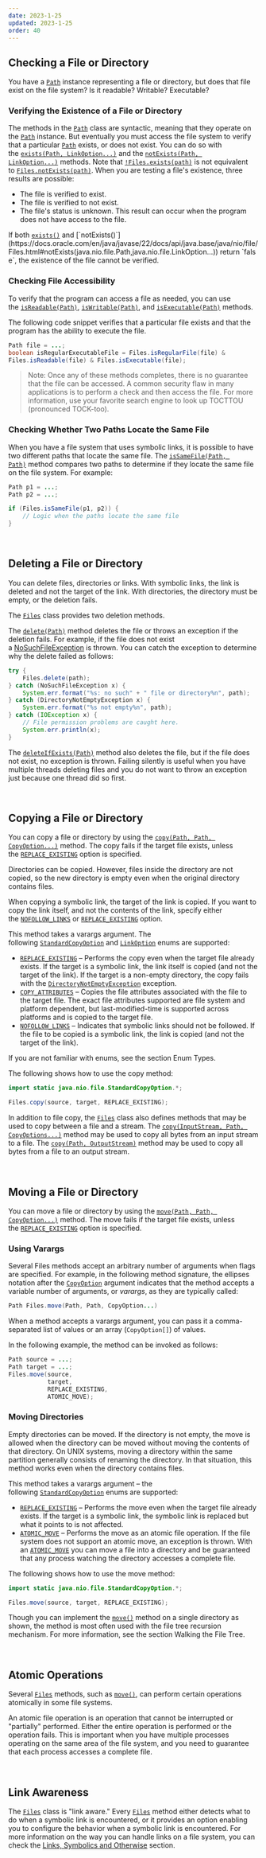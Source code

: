 ```yaml
---
date: 2023-1-25
updated: 2023-1-25
order: 40
---
```

## Checking a File or Directory

You have a [`Path`](https://docs.oracle.com/en/java/javase/22/docs/api/java.base/java/nio/file/Path.html) instance representing a file or directory, but does that file exist on the file system? Is it readable? Writable? Executable?

### Verifying the Existence of a File or Directory

The methods in the [`Path`](https://docs.oracle.com/en/java/javase/22/docs/api/java.base/java/nio/file/Path.html) class are syntactic, meaning that they operate on the [`Path`](https://docs.oracle.com/en/java/javase/22/docs/api/java.base/java/nio/file/Path.html) instance. But eventually you must access the file system to verify that a particular [`Path`](https://docs.oracle.com/en/java/javase/22/docs/api/java.base/java/nio/file/Path.html) exists, or does not exist. You can do so with the [`exists(Path, LinkOption...)`](https://docs.oracle.com/en/java/javase/22/docs/api/java.base/java/nio/file/Files.html#exists(java.nio.file.Path,java.nio.file.LinkOption...)) and the [`notExists(Path, LinkOption...)`](https://docs.oracle.com/en/java/javase/22/docs/api/java.base/java/nio/file/Files.html#notExists(java.nio.file.Path,java.nio.file.LinkOption...)) methods. Note that [`!Files.exists(path)`](https://docs.oracle.com/en/java/javase/22/docs/api/java.base/java/nio/file/Files.html#exists(java.nio.file.Path,java.nio.file.LinkOption...)) is not equivalent to [`Files.notExists(path)`](https://docs.oracle.com/en/java/javase/22/docs/api/java.base/java/nio/file/Files.html#notExists(java.nio.file.Path,java.nio.file.LinkOption...)). When you are testing a file's existence, three results are possible:

- The file is verified to exist.
- The file is verified to not exist.
- The file's status is unknown. This result can occur when the program does not have access to the file.

If both [`exists()`](https://docs.oracle.com/en/java/javase/22/docs/api/java.base/java/nio/file/Files.html#exists(java.nio.file.Path,java.nio.file.LinkOption...)) and [`notExists()`](https://docs.oracle.com/en/java/javase/22/docs/api/java.base/java/nio/file/Files.html#notExists(java.nio.file.Path,java.nio.file.LinkOption...)) return `false`, the existence of the file cannot be verified.

### Checking File Accessibility

To verify that the program can access a file as needed, you can use the [`isReadable(Path)`](https://docs.oracle.com/en/java/javase/22/docs/api/java.base/java/nio/file/Files.html#isReadable()), [`isWritable(Path)`](https://docs.oracle.com/en/java/javase/22/docs/api/java.base/java/nio/file/Files.html#isWritable()), and [`isExecutable(Path)`](https://docs.oracle.com/en/java/javase/22/docs/api/java.base/java/nio/file/Files.html#isExecutable()) methods.

The following code snippet verifies that a particular file exists and that the program has the ability to execute the file.

```java
Path file = ...;
boolean isRegularExecutableFile = Files.isRegularFile(file) &
Files.isReadable(file) & Files.isExecutable(file);
```

> Note: Once any of these methods completes, there is no guarantee that the file can be accessed. A common security flaw in many applications is to perform a check and then access the file. For more information, use your favorite search engine to look up TOCTTOU (pronounced TOCK-too).

### Checking Whether Two Paths Locate the Same File

When you have a file system that uses symbolic links, it is possible to have two different paths that locate the same file. The [`isSameFile(Path, Path)`](https://docs.oracle.com/en/java/javase/22/docs/api/java.base/java/nio/file/Files.html#isSameFile(java.nio.file.Path,java.nio.file.Path)) method compares two paths to determine if they locate the same file on the file system. For example:

```java
Path p1 = ...;
Path p2 = ...;

if (Files.isSameFile(p1, p2)) {
    // Logic when the paths locate the same file
}
```

 

## Deleting a File or Directory

You can delete files, directories or links. With symbolic links, the link is deleted and not the target of the link. With directories, the directory must be empty, or the deletion fails.

The [`Files`](https://docs.oracle.com/en/java/javase/22/docs/api/java.base/java/nio/file/Files.html) class provides two deletion methods.

The [`delete(Path)`](https://docs.oracle.com/en/java/javase/22/docs/api/java.base/java/nio/file/Files.html#delete(java.nio.file.Path)) method deletes the file or throws an exception if the deletion fails. For example, if the file does not exist a [NoSuchFileException](https://docs.oracle.com/en/java/javase/22/docs/api/java.base/java/nio/file/NoSuchFileException.html) is thrown. You can catch the exception to determine why the delete failed as follows:

```java
try {
    Files.delete(path);
} catch (NoSuchFileException x) {
    System.err.format("%s: no such" + " file or directory%n", path);
} catch (DirectoryNotEmptyException x) {
    System.err.format("%s not empty%n", path);
} catch (IOException x) {
    // File permission problems are caught here.
    System.err.println(x);
}
```

The [`deleteIfExists(Path)`](https://docs.oracle.com/en/java/javase/22/docs/api/java.base/java/nio/file/Files.html#delete(java.nio.file.Path)) method also deletes the file, but if the file does not exist, no exception is thrown. Failing silently is useful when you have multiple threads deleting files and you do not want to throw an exception just because one thread did so first.

 

## Copying a File or Directory

You can copy a file or directory by using the [`copy(Path, Path, CopyOption...)`](https://docs.oracle.com/en/java/javase/22/docs/api/java.base/java/nio/file/Files.html#copy(java.nio.file.Path,java.nio.file.Path,java.nio.file.CopyOption...)) method. The copy fails if the target file exists, unless the [`REPLACE_EXISTING`](https://docs.oracle.com/en/java/javase/22/docs/api/java.base/java/nio/file/StandardCopyOption.html#REPLACE_EXISTING) option is specified.

Directories can be copied. However, files inside the directory are not copied, so the new directory is empty even when the original directory contains files.

When copying a symbolic link, the target of the link is copied. If you want to copy the link itself, and not the contents of the link, specify either the [`NOFOLLOW_LINKS`](https://docs.oracle.com/en/java/javase/22/docs/api/java.base/java/nio/file/LinkOption.html#NOFOLLOW_LINKS) or [`REPLACE_EXISTING`](https://docs.oracle.com/en/java/javase/22/docs/api/java.base/java/nio/file/StandardCopyOption.html#REPLACE_EXISTING) option.

This method takes a varargs argument. The following [`StandardCopyOption`](https://docs.oracle.com/en/java/javase/22/docs/api/java.base/java/nio/file/StandardCopyOption.html) and [`LinkOption`](https://docs.oracle.com/en/java/javase/22/docs/api/java.base/java/nio/file/LinkOption.html) enums are supported:

- [`REPLACE_EXISTING`](https://docs.oracle.com/en/java/javase/22/docs/api/java.base/java/nio/file/StandardCopyOption.html#REPLACE_EXISTING) – Performs the copy even when the target file already exists. If the target is a symbolic link, the link itself is copied (and not the target of the link). If the target is a non-empty directory, the copy fails with the [`DirectoryNotEmptyException`](https://docs.oracle.com/en/java/javase/22/docs/api/java.base/java/nio/file/DirectoryNotEmptyException.html) exception.
- [`COPY_ATTRIBUTES`](https://docs.oracle.com/en/java/javase/22/docs/api/java.base/java/nio/file/StandardCopyOption.html#COPY_ATTRIBUTES) – Copies the file attributes associated with the file to the target file. The exact file attributes supported are file system and platform dependent, but last-modified-time is supported across platforms and is copied to the target file.
- [`NOFOLLOW_LINKS`](https://docs.oracle.com/en/java/javase/22/docs/api/java.base/java/nio/file/LinkOption.html#NOFOLLOW_LINKS) – Indicates that symbolic links should not be followed. If the file to be copied is a symbolic link, the link is copied (and not the target of the link).

If you are not familiar with enums, see the section Enum Types.

The following shows how to use the copy method:

```java
import static java.nio.file.StandardCopyOption.*;

Files.copy(source, target, REPLACE_EXISTING);
```

In addition to file copy, the [`Files`](https://docs.oracle.com/en/java/javase/22/docs/api/java.base/java/nio/file/Files.html) class also defines methods that may be used to copy between a file and a stream. The [`copy(InputStream, Path, CopyOptions...)`](https://docs.oracle.com/en/java/javase/22/docs/api/java.base/java/nio/file/Files.html#copy(java.nio.file.Path,java.io.OutputStream)) method may be used to copy all bytes from an input stream to a file. The [`copy(Path, OutputStream)`](https://docs.oracle.com/en/java/javase/22/docs/api/java.base/java/nio/file/Files.html#copy(java.nio.file.Path,java.io.OutputStream)) method may be used to copy all bytes from a file to an output stream.

 

## Moving a File or Directory

You can move a file or directory by using the [`move(Path, Path, CopyOption...)`](https://docs.oracle.com/en/java/javase/22/docs/api/java.base/java/nio/file/Files.html#move(java.nio.file.Path,java.nio.file.Path,java.nio.file.CopyOption...)) method. The move fails if the target file exists, unless the [`REPLACE_EXISTING`](https://docs.oracle.com/en/java/javase/22/docs/api/java.base/java/nio/file/StandardCopyOption.html#REPLACE_EXISTING) option is specified.

### Using Varargs

Several Files methods accept an arbitrary number of arguments when flags are specified. For example, in the following method signature, the ellipses notation after the [`CopyOption`](https://docs.oracle.com/en/java/javase/22/docs/api/java.base/java/nio/file/CopyOption.html) argument indicates that the method accepts a variable number of arguments, or _varargs_, as they are typically called:

```java
Path Files.move(Path, Path, CopyOption...)
```

When a method accepts a varargs argument, you can pass it a comma-separated list of values or an array (`CopyOption[]`) of values.

In the following example, the method can be invoked as follows:

```java
Path source = ...;
Path target = ...;
Files.move(source,
           target,
           REPLACE_EXISTING,
           ATOMIC_MOVE);
```

### Moving Directories

Empty directories can be moved. If the directory is not empty, the move is allowed when the directory can be moved without moving the contents of that directory. On UNIX systems, moving a directory within the same partition generally consists of renaming the directory. In that situation, this method works even when the directory contains files.

This method takes a varargs argument – the following [`StandardCopyOption`](https://docs.oracle.com/en/java/javase/22/docs/api/java.base/java/nio/file/StandardCopyOption.html) enums are supported:

- [`REPLACE_EXISTING`](https://docs.oracle.com/en/java/javase/22/docs/api/java.base/java/nio/file/StandardCopyOption.html#REPLACE_EXISTING) – Performs the move even when the target file already exists. If the target is a symbolic link, the symbolic link is replaced but what it points to is not affected.
- [`ATOMIC_MOVE`](https://docs.oracle.com/en/java/javase/22/docs/api/java.base/java/nio/file/StandardCopyOption.html#ATOMIC_MOVE) – Performs the move as an atomic file operation. If the file system does not support an atomic move, an exception is thrown. With an [`ATOMIC_MOVE`](https://docs.oracle.com/en/java/javase/22/docs/api/java.base/java/nio/file/StandardCopyOption.html#ATOMIC_MOVE) you can move a file into a directory and be guaranteed that any process watching the directory accesses a complete file.

The following shows how to use the move method:

```java
import static java.nio.file.StandardCopyOption.*;

Files.move(source, target, REPLACE_EXISTING);
```

Though you can implement the [`move()`](https://docs.oracle.com/en/java/javase/22/docs/api/java.base/java/nio/file/Files.html#move(java.nio.file.Path,java.nio.file.Path,java.nio.file.CopyOption...)) method on a single directory as shown, the method is most often used with the file tree recursion mechanism. For more information, see the section Walking the File Tree.

 

## Atomic Operations

Several [`Files`](https://docs.oracle.com/en/java/javase/22/docs/api/java.base/java/nio/file/Files.html) methods, such as [`move()`](https://docs.oracle.com/en/java/javase/22/docs/api/java.base/java/nio/file/Files.html#move(java.nio.file.Path,java.nio.file.Path,java.nio.file.CopyOption...)), can perform certain operations atomically in some file systems.

An atomic file operation is an operation that cannot be interrupted or "partially" performed. Either the entire operation is performed or the operation fails. This is important when you have multiple processes operating on the same area of the file system, and you need to guarantee that each process accesses a complete file.

 

## Link Awareness

The [`Files`](https://docs.oracle.com/en/java/javase/22/docs/api/java.base/java/nio/file/Files.html) class is "link aware." Every [`Files`](https://docs.oracle.com/en/java/javase/22/docs/api/java.base/java/nio/file/Files.html) method either detects what to do when a symbolic link is encountered, or it provides an option enabling you to configure the behavior when a symbolic link is encountered. For more information on the way you can handle links on a file system, you can check the [Links, Symbolics and Otherwise](https://dev.java/learn/java-io/file-system/links/) section.
